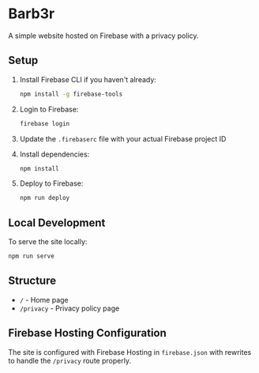 # Barb3r

A simple website hosted on Firebase with a privacy policy.

## Setup

1. Install Firebase CLI if you haven't already:
   ```bash
   npm install -g firebase-tools
   ```

2. Login to Firebase:
   ```bash
   firebase login
   ```

3. Update the `.firebaserc` file with your actual Firebase project ID

4. Install dependencies:
   ```bash
   npm install
   ```

5. Deploy to Firebase:
   ```bash
   npm run deploy
   ```

## Local Development

To serve the site locally:
```bash
npm run serve
```

## Structure

- `/` - Home page
- `/privacy` - Privacy policy page

## Firebase Hosting Configuration

The site is configured with Firebase Hosting in `firebase.json` with rewrites to handle the `/privacy` route properly.